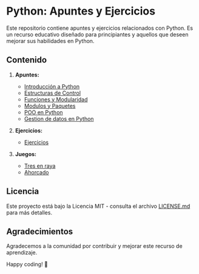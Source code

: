 # Python: Apuntes y Ejercicios

Este repositorio contiene apuntes y ejercicios relacionados con Python. Es un recurso educativo diseñado para principiantes y aquellos que deseen mejorar sus habilidades en Python.

## Contenido

1. **Apuntes:**
   - [Introducción a Python](https://github.com/MariaGargoles/PCPP1_Python/blob/main/tema_1.py)
   - [Estructuras de Control](https://github.com/MariaGargoles/PCPP1_Python/blob/main/tema_2.py)
   - [Funciones y Modularidad](https://github.com/MariaGargoles/PCPP1_Python/blob/main/tema_3.py)
   - [Modulos y Paquetes](https://github.com/MariaGargoles/PCPP1_Python/tree/main/tema_4_Modulos_Paquetes)
   - [POO en Python](https://github.com/MariaGargoles/PCPP1_Python/blob/main/tema_5.py)
   - [Gestion de datos en Python](https://github.com/MariaGargoles/PCPP1_Python/tree/main/tema_6_Datos_Python)


2. **Ejercicios:**
   - [Ejercicios](https://github.com/MariaGargoles/PCPP1_Python/tree/main/Ejercicios)
    

3. **Juegos:**
   - [Tres en raya](https://github.com/MariaGargoles/TresEnRaya)
   - [Ahorcado](https://github.com/MariaGargoles/Ahorcado)

## Licencia

Este proyecto está bajo la Licencia MIT - consulta el archivo [LICENSE.md](LICENSE.md) para más detalles.

## Agradecimientos

Agradecemos a la comunidad por contribuir y mejorar este recurso de aprendizaje.

Happy coding! 🚀
